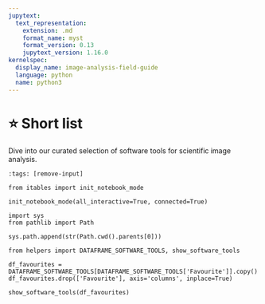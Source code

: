 ```yaml
---
jupytext:
  text_representation:
    extension: .md
    format_name: myst
    format_version: 0.13
    jupytext_version: 1.16.0
kernelspec:
  display_name: image-analysis-field-guide
  language: python
  name: python3
---
```

# ⭐ Short list

Dive into our curated selection of software tools for scientific image analysis.

<!-- ## ⭐ Favourites -->

```{code-cell} ipython3
:tags: [remove-input]

from itables import init_notebook_mode

init_notebook_mode(all_interactive=True, connected=True)

import sys
from pathlib import Path

sys.path.append(str(Path.cwd().parents[0]))

from helpers import DATAFRAME_SOFTWARE_TOOLS, show_software_tools

df_favourites = DATAFRAME_SOFTWARE_TOOLS[DATAFRAME_SOFTWARE_TOOLS['Favourite']].copy()
df_favourites.drop(['Favourite'], axis='columns', inplace=True)

show_software_tools(df_favourites)
```

<!--
## ⬇ More tools

```{code-cell} ipython3
:tags: [remove-input]

df_non_favourites = DATAFRAME_SOFTWARE_TOOLS[~(DATAFRAME_SOFTWARE_TOOLS['Favourite'])].copy()
df_non_favourites.drop(['Favourite'], axis='columns', inplace=True)

show_software_tools(df_non_favourites)
```
-->
